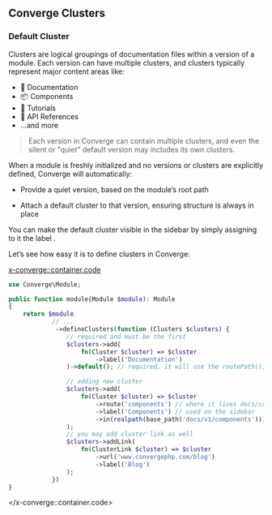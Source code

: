 ## Converge Clusters

### Default Cluster

Clusters are logical groupings of documentation files within a version of a module. Each version can have multiple clusters, and clusters typically represent major content areas like:

- 📘 Documentation
- 📦 Components
- 📂 Tutorials
- 📑 API References
- ...and more


> Each version in Converge can contain multiple clusters, and even the silent or "quiet" default version may includes its own clusters.

When a module is freshly initialized and no versions or clusters are explicitly defined, Converge will automatically:

- Provide a quiet version, based on the module’s root path

- Attach a default cluster to that version, ensuring structure is always in place

You can make the default cluster visible in the sidebar by simply assigning to it the label .

Let’s see how easy it is to define clusters in Converge:

<x-converge::container.code>
```php
use Converge\Module;

public function module(Module $module): Module
{
    return $module
            // ...
             ->defineClusters(function (Clusters $clusters) {
                // required and must be the first  
                $clusters->add(
                    fn(Cluster $cluster) => $cluster
                        ->label('Documentation')
                )->default(); // required, it will use the routePath(), and in() configurations.

                // adding new cluster
                $clusters->add(
                    fn(Cluster $cluster) => $cluster
                        ->route('components') // where it lives docs/components/*
                        ->label('Components') // used on the sidebar 
                        ->in(realpath(base_path('docs/v1/components')))
                );
                // you may add cluster link as well 
                $clusters->addLink(
                    fn(ClusterLink $cluster) => $cluster
                        ->url('www.convergephp.com/blog')
                        ->label('Blog')
                );
            })
}  
```
</x-converge::container.code>